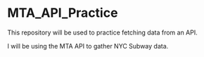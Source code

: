 # MTA_API_Practice

This repository will be used to practice fetching data from an API.

I will be using the MTA API to gather NYC Subway data.
